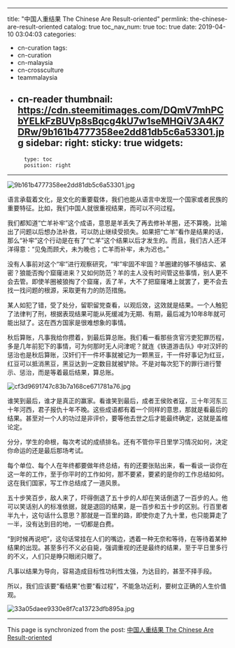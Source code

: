 
---
title: "中国人重结果 The Chinese Are Result-oriented"
permlink: the-chinese-are-result-oriented
catalog: true
toc_nav_num: true
toc: true
date: 2019-04-10 03:04:03
categories:
- cn-curation
tags:
- cn-curation
- cn-malaysia
- cn-crossculture
- teammalaysia
- cn-reader
thumbnail: https://cdn.steemitimages.com/DQmV7mhPCbYELkFzBUVp8sBqcg4kU7w1seMHQiV3A4K7DRw/9b161b4777358ee2dd81db5c6a53301.jpg
sidebar:
    right:
        sticky: true
widgets:
    -
        type: toc
        position: right
---


![9b161b4777358ee2dd81db5c6a53301.jpg](https://cdn.steemitimages.com/DQmV7mhPCbYELkFzBUVp8sBqcg4kU7w1seMHQiV3A4K7DRw/9b161b4777358ee2dd81db5c6a53301.jpg)

语言承载着文化，是文化的重要载体，我们也能从语言中发现一个国家或者民族的重要特征。比如，我们中国人就很重视结果，而可以不问过程。

我们都知道“亡羊补牢”这个成语，意思是羊丢失了再去修补羊圈，还不算晚，比喻出了问题以后想办法补救，可以防止继续受损失。如果把“亡羊”看作是结果的话，那么“补牢”这个行动是在有了“亡羊”这个结果以后才发生的。而且，我们古人还洋洋得意：“见兔而顾犬，未为晚也；亡羊而补牢，未为迟也。”

没有人事前对这个“牢”进行观察研究，“牢”牢固不牢固？羊圈建的够不够结实、紧密？狼能否掏个窟窿进来？又如何防范？羊的主人没有时间管这些事情，别人更不会去管。即使羊圈被狼掏了个窟窿，丢了羊，大不了把窟窿堵上就罢了，更不会去找一找问题的根源，采取更有力的防范措施。

某人如犯了错，受了处分，留职留党查看，以观后效，这效就是结果。一个人触犯了法律判了刑，根据表现结果可能从死缓减为无期、有期，最后减为10年8年就可能出狱了。这在西方国家是很难想象的事情。

秋后算账，凡事我给你攒着，到最后算总账。我们看一看那些贪官污吏犯罪历程，多是几年前犯下的事情，可为何那时无人问津呢？就连《铁道游击队》中对汉奸的惩治也是秋后算账，汉奸们干一件坏事就被记为一颗黑豆，干一件好事记为红豆，红豆可以抵消黑豆，黑豆达到一定数目就被铲除。不是对每次犯下的罪行进行警示、惩治，而是等着最后结果，算总账。

![cf3d9691747c83b7a168ce671781a76.jpg](https://cdn.steemitimages.com/DQmYpSYUzRazWEitMY3stLfg92r4hYo9UxC1L68QjW13AVy/cf3d9691747c83b7a168ce671781a76.jpg)

谁笑到最后，谁才是真正的赢家。看谁笑到最后，成者王侯败者寇，三十年河东三十年河西，君子报仇十年不晚。这些成语都有着一个同样的意思，那就是看最后的结果。甚至对一个人的功过是非评价，要等他去世之后才能最终确定，这就是盖棺论定。

分分，学生的命根，每次考试的成绩排名。还有不管你平日里学习情况如何，决定你命运的还是最后那场考试。

每个单位、每个人在年终都要做年终总结，有的还要张贴出来，看一看谈一谈你在这一年的工作，至于你平时的工作如何，那不要紧，要紧的是你的工作总结如何。这在我们国家，写工作总结成了一道风景。

五十步笑百步，敌人来了，吓得倒退了五十步的人却在笑话倒退了一百步的人。他可以笑话别人的标准依据，就是退回的结果，是一百步和五十步的区别。行百里者半九十，这句话什么意思？那就是一百里的路，即使你走了九十里，也只能算走了一半，没有达到目的地，一切都是白费。

“到时候再说吧”，这句话常挂在人们的嘴边，透着一种无奈和等待，在等待着某种结果的出现。甚至多行不义必自毙，强调重视的还是最终的结果，至于平日里多行的不义，人们只是睁只眼闭只眼了。

凡事以结果为导向，容易造成目标性功利性太强，为达目的，甚至不择手段。

所以，我们应该要“看结果”也要“看过程”，不能急功近利，要树立正确的人生价值观。

![33a05daee9330e8f7ca13723dfb895a.jpg](https://cdn.steemitimages.com/DQmRDajeAdAGJuhGaaGSiJjWE5rzRkABT6izWyrdEntFacx/33a05daee9330e8f7ca13723dfb895a.jpg)

- - -

This page is synchronized from the post: [中国人重结果 The Chinese Are Result-oriented](https://steemit.com/@bring/the-chinese-are-result-oriented)
